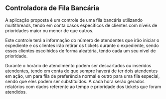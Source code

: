 Controladora de Fila Bancária
------------------------------------------------------------------------------------------------------
A aplicação proposta é um controle de uma fila bancária utilizando multithreads, tendo em conta casos específicos de clientes com níveis de prioridades maior ou menor de que outros.  

Este controle terá a informação do número de atendentes que irão iniciar o expediente e os clientes irão retirar os tickets durante o expediente, sendo esses clientes escolhidos de forma aleatória, tendo cada um seu nível de prioridade.  

Durante o horário de atendimento podem ser descartados ou inseridos atendentes, tendo em conta de que sempre haverá de ter dois atendentes em ação, um para fila de preferência normal e outro para uma fila especial, sendo que eles podem ser substituídos.  A cada hora serão gerados relatórios com dados referente ao tempo e prioridade dos tickets que foram atendidos.
